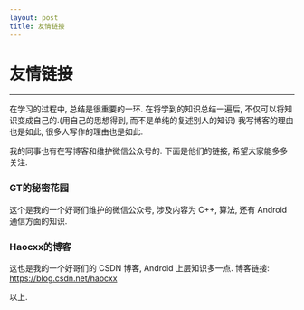 ```yaml
---
layout: post
title: 友情链接
---
```

# 友情链接
----

在学习的过程中, 总结是很重要的一环. 在将学到的知识总结一遍后, 不仅可以将知识变成自己的.(用自己的思想得到, 而不是单纯的复述别人的知识) 
我写博客的理由也是如此, 很多人写作的理由也是如此.

我的同事也有在写博客和维护微信公众号的. 下面是他们的链接, 希望大家能多多关注.

### GT的秘密花园
这个是我的一个好哥们维护的微信公众号, 涉及内容为 C++, 算法, 还有 Android 通信方面的知识.

### Haocxx的博客
这也是我的一个好哥们的 CSDN 博客, Android 上层知识多一点.
博客链接: https://blog.csdn.net/haocxx

以上.
